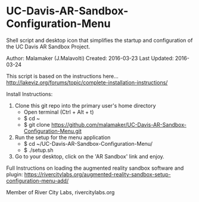# UC-Davis-AR-Sandbox-Configuration-Menu
Shell script and desktop icon that simplifies the startup and configuration of the UC Davis AR Sandbox Project.

Author: Malamaker (J.Malavolti)
Created: 2016-03-23
Last Updated: 2016-03-24

This script is based on the instructions here... http://lakeviz.org/forums/topic/complete-installation-instructions/

Install Instructions:
  1. Clone this git repo into the primary user's home directory
      - Open terminal (Ctrl + Alt + t)
      - $ cd ~
      - $ git clone https://github.com/malamaker/UC-Davis-AR-Sandbox-Configuration-Menu.git
  2. Run the setup for the menu application
      - $ cd ~/UC-Davis-AR-Sandbox-Configuration-Menu/
      - $ ./setup.sh
  3. Go to your desktop, click on the 'AR Sandbox' link and enjoy.



Full Instructions on loading the augmented reality sandbox software and plugin: https://rivercitylabs.org/augmented-reality-sandbox-setup-configuration-menu-add/

Member of River City Labs, rivercitylabs.org
  
